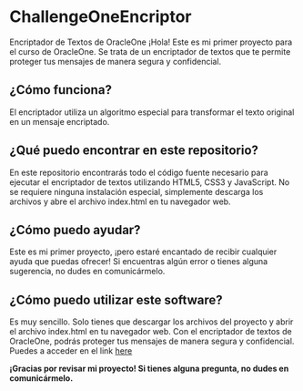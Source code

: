 # ChallengeOneEncriptor

Encriptador de Textos de OracleOne
¡Hola! Este es mi primer proyecto para el curso de OracleOne. Se trata de un encriptador de textos que te permite proteger tus mensajes de manera segura y confidencial.

## ¿Cómo funciona?
El encriptador utiliza un algoritmo especial para transformar el texto original en un mensaje encriptado.

## ¿Qué puedo encontrar en este repositorio?
En este repositorio encontrarás todo el código fuente necesario para ejecutar el encriptador de textos utilizando HTML5, CSS3 y JavaScript. No se requiere ninguna instalación especial, simplemente descarga los archivos y abre el archivo index.html en tu navegador web.

## ¿Cómo puedo ayudar?
Este es mi primer proyecto, ¡pero estaré encantado de recibir cualquier ayuda que puedas ofrecer! Si encuentras algún error o tienes alguna sugerencia, no dudes en comunicármelo.

## ¿Cómo puedo utilizar este software?
Es muy sencillo. Solo tienes que descargar los archivos del proyecto y abrir el archivo index.html en tu navegador web. Con el encriptador de textos de OracleOne, podrás proteger tus mensajes de manera segura y confidencial.
Puedes a acceder en el link [here](https://jesusramirezb.github.io/ChallengeOneEncriptor/)

**¡Gracias por revisar mi proyecto! Si tienes alguna pregunta, no dudes en comunicármelo.**
